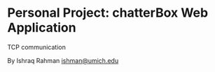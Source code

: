 Personal Project: chatterBox Web Application
===========================
TCP communication

By Ishraq Rahman <ishman@umich.edu>